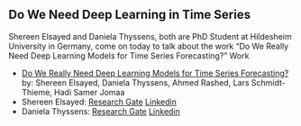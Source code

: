 ## Do We Need Deep Learning in Time Series

Shereen Elsayed and Daniela Thyssens, both are PhD Student at Hildesheim University in Germany, come on today to talk about the work “Do We Really Need Deep Learning Models for Time Series Forecasting?”
Work

* [Do We Really Need Deep Learning Models for Time Series Forecasting?](https://arxiv.org/abs/2101.02118) by: Shereen Elsayed, Daniela Thyssens, Ahmed Rashed, Lars Schmidt-Thieme, Hadi Samer Jomaa
* Shereen Elsayed: [Research Gate](https://www.researchgate.net/profile/Shereen-Elsayed-2) [Linkedin](https://www.linkedin.com/in/shereen-elsayed/)
* Daniela Thyssens: [Research Gate](https://www.researchgate.net/profile/Daniela-Thyssens) [Linkedin](https://www.linkedin.com/in/daniela-thyssens-6416b082/)
